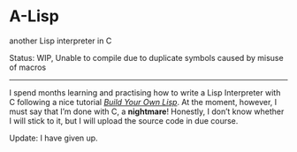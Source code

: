 # A-Lisp

another Lisp interpreter in C

Status: WIP, Unable to compile due to duplicate symbols caused by misuse of macros

---

I spend months learning and practising how to write a Lisp Interpreter with C following a nice tutorial [*Build Your Own Lisp*](https://buildyourownlisp.com/). At the moment, however, I must say that I’m done with C, a **nightmare**! Honestly, I don’t know whether I will stick to it, but I will upload the source code in due course.

Update: I have given up.
